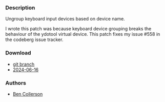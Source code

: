 ### Description
Ungroup keyboard input devices based on device name.

I wrote this patch was because keyboard device grouping breaks the behaviour of
the ydotool virtual device. This patch fixes my issue #558 in the codeberg
issue tracker.

### Download
- [git branch](https://codeberg.org/bencc/dwl/src/branch/ungroup-keyboards)
- [2024-06-16](https://codeberg.org/dwl/dwl-patches/raw/branch/main/patches/ungroup-keyboards/ungroup-keyboard.patch)

### Authors
- [Ben Collerson](https://codeberg.org/bencc)
